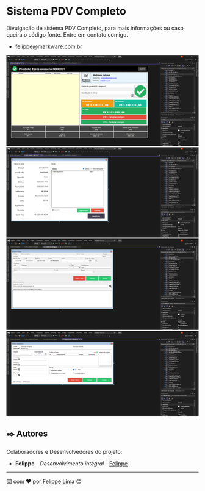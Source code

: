 # Sistema PDV Completo

Divulgação de sistema PDV Completo, para mais informações ou caso queira o código fonte. Entre em contato comigo.
- felippe@markware.com.br

![App Screenshot](pdv1.png)
![App Screenshot](pdv2.png)
![App Screenshot](pdv3.png)
![App Screenshot](pdv4.png)



## ✒️ Autores

Colaboradores e Desenvolvedores do projeto:

* **Felippe** - *Desenvolvimento integral* - [Felippe](https://github.com/lippelima5)


---
⌨️ com ❤️ por [Felippe Lima](https://github.com/lippelima5) 😊

